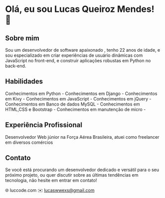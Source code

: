 # Olá, eu sou Lucas Queiroz Mendes! 👋

## Sobre mim
Sou um desenvolvedor de software apaixonado , tenho 22 anos de idade, e sou especializado em criar experiências de usuário dinâmicas com JavaScript no front-end, e construir aplicações robustas em Python no back-end.

## Habilidades
Conhecimentos em Python -
Conhecimentos em Django -
Conhecimentos em Kivy -
Conhecimentos em JavaScript -
Conhecimentos em jQuery -
Conhecimentos em Banco de dados MySQL -
Conhecimentos em HTML,CSS e Bootstrap -
Conhecimentos em manutenção de micro -

## Experiência Profissional
Desenvolvedor Web júnior na Força Aérea Brasileira, atuei como freelancer em diversos comércios 

## Contato
Se você está procurando um desenvolvedor dedicado e versátil para o seu próximo projeto, ou quer discutir sobre as últimas tendências em tecnologia, não hesite em entrar em contato!

🌐 luccode.com
✉️ lucaswwexs@gmail.com
